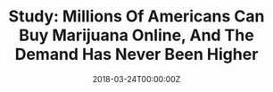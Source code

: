 ---
archived_link: https://web.archive.org/web/20210616203911/https://www.inquisitr.com/4839495/study-millions-of-americans-can-buy-marijuana-online-and-the-demand-has-never-been-higher/
article: 'A new study, led by San Diego State University Graduate School of Public
  Health associate research professor John W. Ayers, demonstrates how easy it is for
  Americans to purchase marijuana online. Titled, "Online Sales of Marijuana: An Unrecognized
  Public Health Dilemma," and published in the American Journal of Preventive Medicine,
  the study explores the online marketplace for mail-order cannabis in the U.S. Methodology
  Theodore L. Caputi, Eric C. Leas, Mark Dredze, and John W. Ayers analyzed Google
  searches in the United States between 2005 and 2017. The researchers paired the
  terms "marijuana," "weed," "pot," and "cannabis" with "buy," "shop," and "order."
  Similar, but irrelevant search queries (e.g., "buy weed killer"), were omitted.
  Searches were also geotagged by state, and the study analyzed search activity in
  almost every American State. Due to data restrictions; Vermont, Montana, Alaska,
  South Dakota, North Dakota, Wyoming, and West Virginia were excluded. Study co-author,
  Mark Dredze, told Science Daily the following. "By studying anonymized, aggregate
  internet searches and search results, we were able to directly observe the online
  marijuana marketplace." Results From 2005 to 2017, marijuana shopping searches in
  the United States nearly tripled, peaking at 2.4 million searches in June 2017.
  The search volume was highest in Colorado, Washington, Oregon, and Nevada. The overall
  annual growth-rate for marijuana shopping searches, researchers found, was significantly
  positive since 2005, in all studied states, bar Alabama and Mississippi. This, authors
  assert, suggests a growing demand across the nation. Furthermore, forty-one percent
  of all monitored search results linked to retailers selling marijuana. Retailers
  occupied 50 percent of the first page of Google search results. However, for some
  searches, all links on the first page of Google were pointing to online marijuana
  retailers. Conclusions "Millions of Americans search for marijuana online, and websites
  where marijuana can be purchased are often the top search result," researchers concluded,
  adding that "marijuana can be sold in states that do not currently allow it." This,
  they claim, poses some potential public health threats. Some retailers might sell
  contaminated products. Moreover, state and local tax revenue - some of which could
  be used to fund public health programs - could be negatively impacted. "Anyone,
  including teenagers, can search for and buy marijuana from their smartphone regardless
  of what state they live in," lead author John W. Ayers said. Although some states
  have legalized, or at least partially legalized marijuana, "clearly these regulations
  are failing," asserted coauthor Eric Leas. Regulations need to be further developed
  and better enforced, researchers claim, "even if policy changes favor legalized
  marijuana." Online sales are already prohibited, yet the market seems to be thriving,
  so the authors suggest that government agencies could perhaps work with internet
  service providers to remove illicit marijuana retailers from search engine results.
  Likewise, payment facilitators could refuse to support these transactions.'
date: '2018-03-24T00:00:00Z'
image:
  focal_point: Smart
original_link: https://www.inquisitr.com/4839495/study-millions-of-americans-can-buy-marijuana-online-and-the-demand-has-never-been-higher/
summary: 'A new study, led by San Diego State University Graduate School of Public
  Health associate research professor John W. Ayers, demonstrates how easy it is for
  Americans to purchase marijuana online. Titled, "Online Sales of Marijuana: An Unrecognized
  Public Health Dilemma," and published in the American Journal of Preventive Medicine,...'
title: 'Study: Millions Of Americans Can Buy Marijuana Online, And The Demand Has
  Never Been Higher'
---